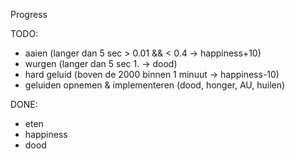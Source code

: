 Progress

TODO:
- aaien (langer dan 5 sec  > 0.01 && < 0.4  -> happiness+10)
- wurgen (langer dan 5 sec 1. -> dood)
- hard geluid (boven de 2000 binnen 1 minuut -> happiness-10)
- geluiden opnemen & implementeren (dood, honger, AU, huilen)

DONE:
- eten
- happiness
- dood
